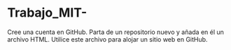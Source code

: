 # Trabajo_MIT-
Cree una cuenta en GitHub. Parta de un repositorio nuevo y añada en él un archivo HTML. Utilice este archivo para alojar un sitio web en GitHub.
